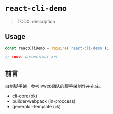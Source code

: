 # `react-cli-demo`

> TODO: description

## Usage

```js
const reactCliDemo = require('react-cli-demo');

// TODO: DEMONSTRATE API
```

## 前言

自制脚手架，参考ivweb团队的脚手架制作并完成。

- cli-core (ok)
- builder-webpack (in-proccess)
- generator-template (ok)
